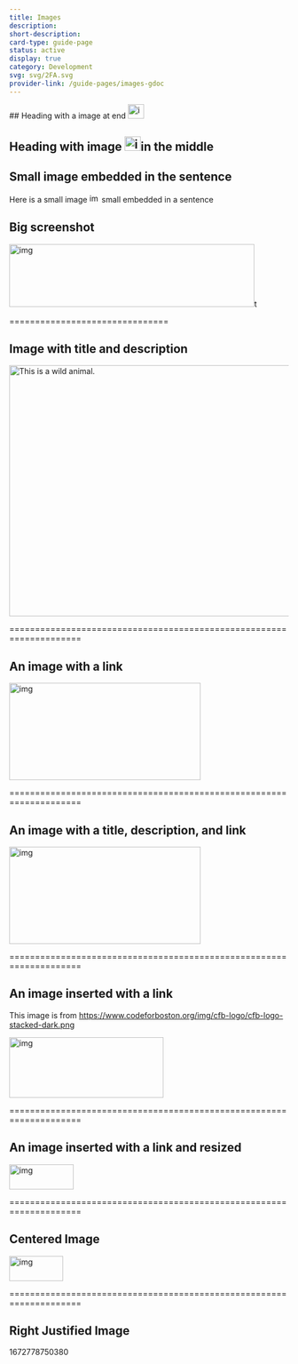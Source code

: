 ```yaml
---
title: Images
description: 
short-description: 
card-type: guide-page
status: active
display: true
category: Development
svg: svg/2FA.svg
provider-link: /guide-pages/images-gdoc
---
```

<div class="content-section">
<div class="section-container" markdown="1">
## Heading with a image at end <img src="/assets/images/guide-pages/images-kix.ev5ecyfkrnw9-gdoc.png" title="" alt="img" height="26PT" width="29PT">

## Heading with image <img src="/assets/images/guide-pages/images-kix.qixv2xob2y2r-gdoc.png" title="" alt="img" height="26PT" width="29PT">in the middle 

## Small image embedded in the sentence


Here is a small image <img src="/assets/images/guide-pages/images-kix.oq8dbgyvlls7-gdoc.png" title="" alt="img" height="16PT" width="18PT"> small embedded in a sentence

## Big screenshot


<img src="/assets/images/guide-pages/images-kix.kddapeqgsmu2-gdoc.png" title="" alt="img" height="113PT" width="442PT">t


===============================

## Image with title and description


<img src="/assets/images/guide-pages/images-kix.hzxae7urw0ps-gdoc.png" title="A cute but DANGEROUS cat" alt="This is a wild animal." height="452PT" width="540PT">


====================================================================

## An image with a link 


<a href="https://hackforla.org"><img src="/assets/images/guide-pages/images-kix.2wzcr0yvecvn-gdoc.png" title="" alt="img" height="175PT" width="345PT"></a>


====================================================================

## An image with a title, description, and link


<a href="https://hackforla.org"><img src="/assets/images/guide-pages/images-kix.h4w26n3u65e4-gdoc.png" title="" alt="img" height="175PT" width="345PT"></a>


====================================================================

## An image inserted with a link


This image is from https://www.codeforboston.org/img/cfb-logo/cfb-logo-stacked-dark.png


<img src="/assets/images/guide-pages/images-kix.2trx3axtnom8-gdoc.png" title="" alt="img" height="109PT" width="278PT">


====================================================================

## An image inserted with a link and resized


<a href="https://google.com"><img src="/assets/images/guide-pages/images-kix.5339ecji5sn2-gdoc.png" title="" alt="img" height="45PT" width="116PT"></a>


====================================================================

## Centered Image

<div class="center" markdown="1">


<img src="/assets/images/guide-pages/images-kix.m4hgxr43lors-gdoc.png" title="" alt="img" height="45PT" width="97PT">

</div>


====================================================================

## Right Justified Image
</div>
</div> 1672778750380